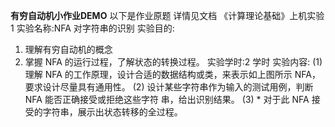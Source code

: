 **有穷自动机小作业DEMO**
以下是作业原题 详情见文档
《计算理论基础》上机实验 1
实验名称:NFA 对字符串的识别 实验目的:
1. 理解有穷自动机的概念
2. 掌握 NFA 的运行过程，了解状态的转换过程。
实验学时:2 学时 实验内容:
(1) 理解 NFA 的工作原理，设计合适的数据结构或类，来表示如上图所示 NFA， 要求设计尽量具有通用性。
(2) 设计某些字符串作为输入的测试用例，判断 NFA 能否正确接受或拒绝这些字符 串，给出识别结果。
(3) * 对于此 NFA 接受的字符串，展示出状态转移的全过程。
